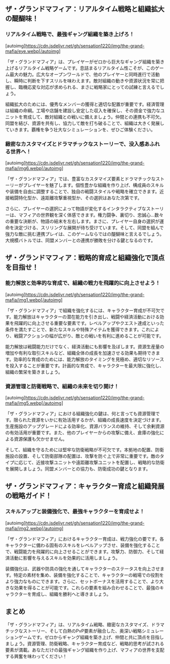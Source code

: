 ## ザ・グランドマフィア：リアルタイム戦略と組織拡大の醍醐味！

### リアルタイム戦略で、最強ギャング組織を築き上げろ！
[autoimg]https://cdn.jsdelivr.net/gh/sensation1220/img/the-grand-mafia/eye.webp[/autoimg]


「ザ・グランドマフィア」は、プレイヤーがゼロから巨大なギャング組織を築き上げるリアルタイム戦略ゲームです。息詰まるリアルタイム性こそが、このゲーム最大の魅力。広大なオープンワールドで、他のプレイヤーと同時進行で活動し、瞬時に判断を下すスリルを味わえます。敵対組織の動きや資源状況を常に把握し、臨機応変な対応が求められる、まさに戦略家にとっての試練と言えるでしょう。

組織拡大のためには、優秀なメンバーの獲得と適切な配置が重要です。経済管理は組織の命綱。工場や店舗を建設し安定した収入を確保し、その資金で強力なユニットを育成して、敵対組織との戦いに備えましょう。仲間との連携も不可欠。同盟を結び、資源を共有し、協力して敵を打ち破ることで、組織は大きく発展していきます。覇権を争う壮大なシミュレーションを、ぜひご体験ください。


### 緻密なカスタマイズとドラマチックなストーリーで、没入感あふれる世界へ！
[autoimg]https://cdn.jsdelivr.net/gh/sensation1220/img/the-grand-mafia/img6.webp[/autoimg]


「ザ・グランドマフィア」では、豊富なカスタマイズ要素とドラマチックなストーリーがプレイヤーを魅了します。個性豊かな組織を作り上げ、構成員のスキルや装備を自由に調整することで、独自の戦闘スタイルや戦略を確立できます。近接戦闘特化型か、遠距離攻撃重視型か、その選択はあなた次第です。

さらに、プレイヤーの選択によって物語が変化するインタラクティブなストーリーは、マフィアの世界観を深く体感できます。権力闘争、裏切り、忠誠心…数々の重要な決断が、物語の結末を左右します。まさに、プレイヤー自身の選択が運命を決定づける、スリリングな展開が待ち受けています。そして、同盟を組んで強力な敵に挑む連携プレイは、このゲームならではの醍醐味と言えるでしょう。大規模バトルでは、同盟メンバーとの連携が勝敗を分ける鍵となるのです。


## ザ・グランドマフィア：戦略的育成と組織強化で頂点を目指せ！

### 能力解放と効率的な育成で、組織の戦力を飛躍的に向上させよう！
[autoimg]https://cdn.jsdelivr.net/gh/sensation1220/img/the-grand-mafia/img1.webp[/autoimg]


「ザ・グランドマフィア」で組織を強化するには、キャラクター育成が不可欠です。能力解放はキャラクターの潜在能力を引き出し、戦闘や経済活動における効果を飛躍的に向上させる重要な要素です。レベルアップやクエスト達成といった条件を満たすことで、新たなスキルや特殊アイテムを獲得できます。これにより、戦闘アクションの幅が広がり、敵との戦いを有利に進めることが可能です。

能力解放は戦闘能力だけでなく、経済活動にも影響を及ぼします。資源生産量の増加や有利な取引スキルなど、組織全体の成長を加速させる効果も期待できます。効率的な育成のためには、能力解放のタイミングを見極め、適切なリソースを投入することが重要です。計画的な育成で、キャラクターを最大限に強化し、組織の繁栄を築きましょう。


### 資源管理と防衛戦略で、組織の未来を切り開け！
[autoimg]https://cdn.jsdelivr.net/gh/sensation1220/img/the-grand-mafia/img5.webp[/autoimg]


「ザ・グランドマフィア」における組織強化の鍵は、何と言っても資源管理です。限られた資源をいかに有効活用するかが、組織の成長速度を決定づけます。生産施設のアップグレードによる効率化、資源バランスの維持、そして余剰資源の有効活用が重要です。また、他のプレイヤーからの攻撃に備え、倉庫の強化による資源保護も欠かせません。

そして、組織を守るためには堅牢な防衛戦略が不可欠です。本拠地の配置、防衛施設の設置、そして防衛部隊の配置は、攻撃を防ぐ上で非常に重要です。敵のタイプに応じて、近接攻撃ユニットや遠距離攻撃ユニットを配置し、戦略的な防衛を展開しましょう。同盟メンバーとの協力も、防衛成功の鍵となります。


## ザ・グランドマフィア：キャラクター育成と組織発展の戦略ガイド！

### スキルアップと装備強化で、最強キャラクターを育成せよ！
[autoimg]https://cdn.jsdelivr.net/gh/sensation1220/img/the-grand-mafia/img2.webp[/autoimg]


「ザ・グランドマフィア」におけるキャラクター育成は、戦力強化の要です。各キャラクターに備わる固有のスキルをレベルアップさせ、装備を強化することで、戦闘能力を飛躍的に向上させることができます。攻撃力、防御力、そして経済活動に影響を与えるスキルを効果的に活用しましょう。

装備強化は、武器や防具の強化を通してキャラクターのステータスを向上させます。特定の素材を集め、装備を強化することで、キャラクターの戦場での役割をより強力なものにできます。さらに、セットボーナスを活用することで、より大きな効果を得ることが可能です。これらの要素を組み合わせることで、最強のキャラクターを育成し、組織を勝利へと導きましょう。


## まとめ

「ザ・グランドマフィア」は、リアルタイム戦略、緻密なカスタマイズ、ドラマチックなストーリー、そして白熱のPvP要素が融合した、奥深い戦略シミュレーションゲームです。ゼロからギャング組織を築き上げ、仲間と共に頂点を目指しましょう。資源管理、防衛戦略、キャラクター育成など、戦略的思考が試される要素が満載。あなただけの最強ギャング組織を作り上げ、マフィアの世界を支配する興奮を味わってください！
